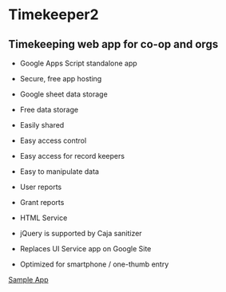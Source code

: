 # Timekeeper2
## Timekeeping web app for co-op and orgs
* Google Apps Script standalone app
 * Secure, free app hosting

* Google sheet data storage 
 * Free data storage
 * Easily shared
 * Easy access control
 * Easy access for record keepers
 * Easy to manipulate data
 * User reports
 * Grant reports

* HTML Service
 * jQuery is supported by Caja sanitizer
 * Replaces UI Service app on Google Site

* Optimized for smartphone / one-thumb entry

[Sample App](https://script.google.com/macros/s/AKfycbwNo0zs99ohLaNYYJoixBSdYcg5HjDpD_3Nu1b8XnMuMUP8km4/exec)  

